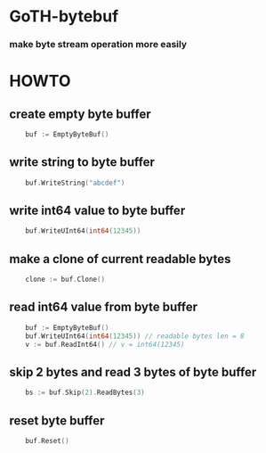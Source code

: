 # GoTH-bytebuf

### make byte stream operation more easily

# HOWTO

## create empty byte buffer

```go
    buf := EmptyByteBuf()
```

## write string to byte buffer

```go
    buf.WriteString("abcdef")
```

## write int64 value to byte buffer

```go
    buf.WriteUInt64(int64(12345))
```

## make a clone of current readable bytes

```go
    clone := buf.Clone()
```

## read int64 value from byte buffer

```go
    buf := EmptyByteBuf()
    buf.WriteUInt64(int64(12345)) // readable bytes len = 8
    v := buf.ReadInt64() // v = int64(12345)
```

## skip 2 bytes and read 3 bytes of byte buffer

```go
    bs := buf.Skip(2).ReadBytes(3)
```

## reset byte buffer

```go
    buf.Reset()
```